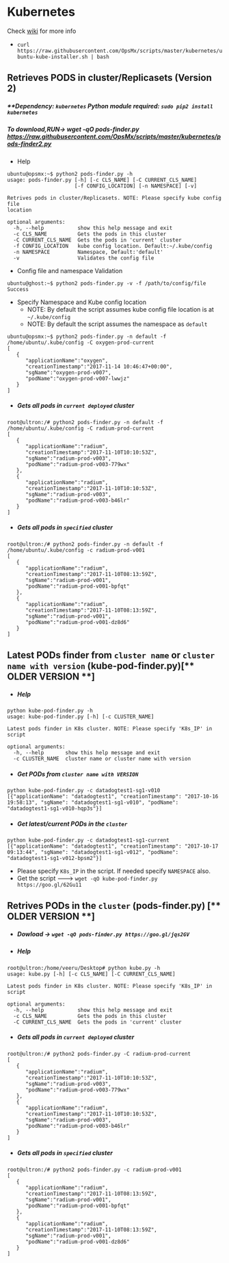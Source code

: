 # Kubernetes
Check [wiki](https://github.com/OpsMx/scripts/wiki/Kubernetes) for more info 

* `curl https://raw.githubusercontent.com/OpsMx/scripts/master/kubernetes/ubuntu-kube-installer.sh | bash`
## Retrieves PODS in cluster/Replicasets (Version 2)
##### **Dependency: `kubernetes` Python module required: `sudo pip2 install kubernetes`
##### To download,RUN-> wget -qO pods-finder.py https://raw.githubusercontent.com/OpsMx/scripts/master/kubernetes/pods-finder2.py
* Help
```
ubuntu@opsmx:~$ python2 pods-finder.py -h
usage: pods-finder.py [-h] [-c CLS_NAME] [-C CURRENT_CLS_NAME]
                      [-f CONFIG_LOCATION] [-n NAMESPACE] [-v]

Retrives pods in cluster/Replicasets. NOTE: Please specify kube config file
location

optional arguments:
  -h, --help           show this help message and exit
  -c CLS_NAME          Gets the pods in this cluster
  -C CURRENT_CLS_NAME  Gets the pods in 'current' cluster
  -f CONFIG_LOCATION   kube config location. Default:~/.kube/config
  -n NAMESPACE         Namespace, Default:'default'
  -v                   Validates the config file
```
* Config file and namespace Validation
```
ubuntu@ghost:~$ python2 pods-finder.py -v -f /path/to/config/file
Success
```
* Specify Namespace and Kube config location
  * NOTE: By default the script assumes kube config file location is at `~/.kube/config`
  * NOTE: By default the script assumes the namespace as `default`
```
ubuntu@opsmx:~$ python2 pods-finder.py -n default -f /home/ubuntu/.kube/config -C oxygen-prod-current
[
   {
      "applicationName":"oxygen",
      "creationTimestamp":"2017-11-14 10:46:47+00:00",
      "sgName":"oxygen-prod-v007",
      "podName":"oxygen-prod-v007-lwwjz"
   }
]
```
* ##### Gets all pods in `current deployed` cluster
```
root@ultron:/# python2 pods-finder.py -n default -f /home/ubuntu/.kube/config -C radium-prod-current
[
   {
      "applicationName":"radium",
      "creationTimestamp":"2017-11-10T10:10:53Z",
      "sgName":"radium-prod-v003",
      "podName":"radium-prod-v003-779wx"
   },
   {
      "applicationName":"radium",
      "creationTimestamp":"2017-11-10T10:10:53Z",
      "sgName":"radium-prod-v003",
      "podName":"radium-prod-v003-b46lr"
   }
]
```
* ##### Gets all pods in `specified` cluster
```
root@ultron:/# python2 pods-finder.py -n default -f /home/ubuntu/.kube/config -c radium-prod-v001
[
   {
      "applicationName":"radium",
      "creationTimestamp":"2017-11-10T08:13:59Z",
      "sgName":"radium-prod-v001",
      "podName":"radium-prod-v001-bpfqt"
   },
   {
      "applicationName":"radium",
      "creationTimestamp":"2017-11-10T08:13:59Z",
      "sgName":"radium-prod-v001",
      "podName":"radium-prod-v001-dz8d6"
   }
]
```
## Latest PODs finder from `cluster name` or `cluster name with version` (kube-pod-finder.py)[** OLDER VERSION **]
  * ##### Help
  ```
  python kube-pod-finder.py -h
  usage: kube-pod-finder.py [-h] [-c CLUSTER_NAME]

  Latest pods finder in K8s cluster. NOTE: Please specify 'K8s_IP' in script

  optional arguments:
    -h, --help       show this help message and exit
    -c CLUSTER_NAME  cluster name or cluster name with version
  ```

  * ##### Get PODs from `cluster name with VERSION`
  ```
  python kube-pod-finder.py -c datadogtest1-sg1-v010
[{"applicationName": "datadogtest1", "creationTimestamp": "2017-10-16 19:58:13", "sgName": "datadogtest1-sg1-v010", "podName": "datadogtest1-sg1-v010-hqp3s"}]
  ```
  * ##### Get latest/current PODs in the `cluster`
  ```
 python kube-pod-finder.py -c datadogtest1-sg1-current
[{"applicationName": "datadogtest1", "creationTimestamp": "2017-10-17 09:13:44", "sgName": "datadogtest1-sg1-v012", "podName": "datadogtest1-sg1-v012-bpsm2"}]
  ```
  * Please specify `K8s_IP` in the script. If needed specify `NAMESPACE` also.
  * Get the script ---> `wget -qO kube-pod-finder.py https://goo.gl/62Gu11`

## Retrives PODs in the `cluster` (pods-finder.py) [** OLDER VERSION **]
* ##### Dowload -> `wget -qO pods-finder.py https://goo.gl/jqs2GV`
* ##### Help
```
root@ultron:/home/veeru/Desktop# python kube.py -h
usage: kube.py [-h] [-c CLS_NAME] [-C CURRENT_CLS_NAME]

Latest pods finder in K8s cluster. NOTE: Please specify 'K8s_IP' in script

optional arguments:
  -h, --help           show this help message and exit
  -c CLS_NAME          Gets the pods in this cluster
  -C CURRENT_CLS_NAME  Gets the pods in 'current' cluster
```
* ##### Gets all pods in `current deployed` cluster
```
root@ultron:/# python2 pods-finder.py -C radium-prod-current
[
   {
      "applicationName":"radium",
      "creationTimestamp":"2017-11-10T10:10:53Z",
      "sgName":"radium-prod-v003",
      "podName":"radium-prod-v003-779wx"
   },
   {
      "applicationName":"radium",
      "creationTimestamp":"2017-11-10T10:10:53Z",
      "sgName":"radium-prod-v003",
      "podName":"radium-prod-v003-b46lr"
   }
]
```
* ##### Gets all pods in `specified` cluster
```
root@ultron:/# python2 pods-finder.py -c radium-prod-v001
[
   {
      "applicationName":"radium",
      "creationTimestamp":"2017-11-10T08:13:59Z",
      "sgName":"radium-prod-v001",
      "podName":"radium-prod-v001-bpfqt"
   },
   {
      "applicationName":"radium",
      "creationTimestamp":"2017-11-10T08:13:59Z",
      "sgName":"radium-prod-v001",
      "podName":"radium-prod-v001-dz8d6"
   }
]
```
